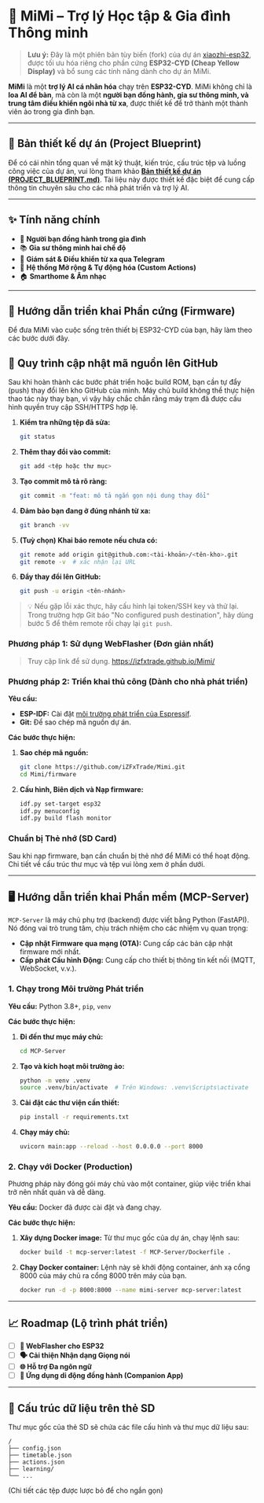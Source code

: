# 🎀 MiMi – Trợ lý Học tập & Gia đình Thông minh

> **Lưu ý:** Đây là một phiên bản tùy biến (fork) của dự án [xiaozhi-esp32](https://github.com/78/xiaozhi-esp32), được tối ưu hóa riêng cho phần cứng **ESP32-CYD (Cheap Yellow Display)** và bổ sung các tính năng dành cho dự án MiMi.

**MiMi** là một **trợ lý AI cá nhân hóa** chạy trên **ESP32-CYD**. MiMi không chỉ là **loa AI để bàn**, mà còn là một **người bạn đồng hành, gia sư thông minh, và trung tâm điều khiển ngôi nhà từ xa**, được thiết kế để trở thành một thành viên ảo trong gia đình bạn.

---

## 📖 Bản thiết kế dự án (Project Blueprint)

Để có cái nhìn tổng quan về mặt kỹ thuật, kiến trúc, cấu trúc tệp và luồng công việc của dự án, vui lòng tham khảo **[Bản thiết kế dự án (PROJECT_BLUEPRINT.md)](./PROJECT_BLUEPRINT.md)**. Tài liệu này được thiết kế đặc biệt để cung cấp thông tin chuyên sâu cho các nhà phát triển và trợ lý AI.

---

## ✨ Tính năng chính

*   💖 **Người bạn đồng hành trong gia đình**
*   📚 **Gia sư thông minh hai chế độ**
*   📱 **Giám sát & Điều khiển từ xa qua Telegram**
*   🔌 **Hệ thống Mở rộng & Tự động hóa (Custom Actions)**
*   🏠 **Smarthome & Âm nhạc**

---

## 🚀 Hướng dẫn triển khai Phần cứng (Firmware)

Để đưa MiMi vào cuộc sống trên thiết bị ESP32-CYD của bạn, hãy làm theo các bước dưới đây.

## 🔄 Quy trình cập nhật mã nguồn lên GitHub

Sau khi hoàn thành các bước phát triển hoặc build ROM, bạn cần tự đẩy (push) thay đổi lên kho GitHub của mình. Máy chủ build không thể thực hiện thao tác này thay bạn, vì vậy hãy chắc chắn rằng máy trạm đã được cấu hình quyền truy cập SSH/HTTPS hợp lệ.

1. **Kiểm tra những tệp đã sửa:**
   ```bash
   git status
   ```
2. **Thêm thay đổi vào commit:**
   ```bash
   git add <tệp hoặc thư mục>
   ```
3. **Tạo commit mô tả rõ ràng:**
   ```bash
   git commit -m "feat: mô tả ngắn gọn nội dung thay đổi"
   ```
4. **Đảm bảo bạn đang ở đúng nhánh từ xa:**
   ```bash
   git branch -vv
   ```
5. **(Tuỳ chọn) Khai báo remote nếu chưa có:**
   ```bash
   git remote add origin git@github.com:<tài-khoản>/<tên-kho>.git
   git remote -v  # xác nhận lại URL
   ```
6. **Đẩy thay đổi lên GitHub:**
   ```bash
   git push -u origin <tên-nhánh>
   ```

> 💡 Nếu gặp lỗi xác thực, hãy cấu hình lại token/SSH key và thử lại. Trong trường hợp Git báo "No configured push destination", hãy dùng bước 5 để thêm remote rồi chạy lại `git push`.

### Phương pháp 1: Sử dụng WebFlasher (Đơn giản nhất)

> Truy cập link để sử dụng.
https://izfxtrade.github.io/Mimi/

### Phương pháp 2: Triển khai thủ công (Dành cho nhà phát triển)

**Yêu cầu:**

*   **ESP-IDF:** Cài đặt [môi trường phát triển của Espressif](https://docs.espressif.com/projects/esp-idf/en/latest/esp32/get-started/).
*   **Git:** Để sao chép mã nguồn dự án.

**Các bước thực hiện:**

1.  **Sao chép mã nguồn:**
    ```bash
    git clone https://github.com/iZFxTrade/Mimi.git
    cd Mimi/firmware
    ```

2.  **Cấu hình, Biên dịch và Nạp firmware:**
    ```bash
    idf.py set-target esp32
    idf.py menuconfig
    idf.py build flash monitor
    ```

### Chuẩn bị Thẻ nhớ (SD Card)

Sau khi nạp firmware, bạn cần chuẩn bị thẻ nhớ để MiMi có thể hoạt động. Chi tiết về cấu trúc thư mục và tệp vui lòng xem ở phần dưới.

---

## 🖥️ Hướng dẫn triển khai Phần mềm (MCP-Server)

`MCP-Server` là máy chủ phụ trợ (backend) được viết bằng Python (FastAPI). Nó đóng vai trò trung tâm, chịu trách nhiệm cho các nhiệm vụ quan trọng:

*   **Cập nhật Firmware qua mạng (OTA):** Cung cấp các bản cập nhật firmware mới nhất.
*   **Cấp phát Cấu hình Động:** Cung cấp cho thiết bị thông tin kết nối (MQTT, WebSocket, v.v.).

### 1. Chạy trong Môi trường Phát triển

**Yêu cầu:** Python 3.8+, `pip`, `venv`

**Các bước thực hiện:**

1.  **Đi đến thư mục máy chủ:**
    ```bash
    cd MCP-Server
    ```

2.  **Tạo và kích hoạt môi trường ảo:**
    ```bash
    python -m venv .venv
    source .venv/bin/activate  # Trên Windows: .venv\Scripts\activate
    ```

3.  **Cài đặt các thư viện cần thiết:**
    ```bash
    pip install -r requirements.txt
    ```

4.  **Chạy máy chủ:**
    ```bash
    uvicorn main:app --reload --host 0.0.0.0 --port 8000
    ```

### 2. Chạy với Docker (Production)

Phương pháp này đóng gói máy chủ vào một container, giúp việc triển khai trở nên nhất quán và dễ dàng.

**Yêu cầu:** Docker đã được cài đặt và đang chạy.

**Các bước thực hiện:**

1.  **Xây dựng Docker image:**
    Từ thư mục gốc của dự án, chạy lệnh sau:
    ```bash
    docker build -t mcp-server:latest -f MCP-Server/Dockerfile .
    ```

2.  **Chạy Docker container:**
    Lệnh này sẽ khởi động container, ánh xạ cổng 8000 của máy chủ ra cổng 8000 trên máy của bạn.
    ```bash
    docker run -d -p 8000:8000 --name mimi-server mcp-server:latest
    ```

---

## 📈 Roadmap (Lộ trình phát triển)

*   [ ] **🚀 WebFlasher cho ESP32**
*   [ ] **🗣️ Cải thiện Nhận dạng Giọng nói**
*   [ ] **🌐 Hỗ trợ Đa ngôn ngữ**
*   [ ] **📱 Ứng dụng di động đồng hành (Companion App)**

---

## 📂 Cấu trúc dữ liệu trên thẻ SD

Thư mục gốc của thẻ SD sẽ chứa các file cấu hình và thư mục dữ liệu sau:

```
/
├── config.json
├── timetable.json
├── actions.json
├── learning/
└── ...
```
(Chi tiết các tệp được lược bỏ để cho ngắn gọn)
